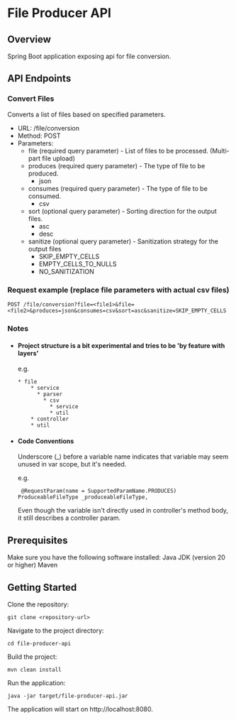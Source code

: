 # File Producer API

## Overview

Spring Boot application exposing api for file conversion.

## API Endpoints

### Convert Files

Converts a list of files based on specified parameters.

* URL: /file/conversion
* Method: POST
* Parameters:
    * file (required query parameter) - List of files to be processed. (Multi-part file upload)
    * produces (required query parameter) - The type of file to be produced.
        * json
    * consumes (required query parameter) - The type of file to be consumed.
        * csv
    * sort (optional query parameter) - Sorting direction for the output files.
        * asc
        * desc
    * sanitize (optional query parameter) - Sanitization strategy for the output files
        * SKIP_EMPTY_CELLS
        * EMPTY_CELLS_TO_NULLS
        * NO_SANITIZATION

### Request example (replace file parameters with actual csv files)

```
POST /file/conversion?file=<file1>&file=<file2>&produces=json&consumes=csv&sort=asc&sanitize=SKIP_EMPTY_CELLS
```

### Notes

- #### Project structure is a bit experimental and tries to be 'by feature with layers'
  e.g.
  ```  
  * file
      * service
        * parser
          * csv
            * service
            * util 
      * controller
      * util
  ```
- #### Code Conventions
  Underscore (_) before a variable name indicates that variable may seem unused in var scope, but it's needed.

  e.g.
  ```
   @RequestParam(name = SupportedParamName.PRODUCES) ProduceableFileType _produceableFileType,
  ```
  Even though the variable isn't directly used in controller's method body, it still describes a controller param.

## Prerequisites

Make sure you have the following software installed:
Java JDK (version 20 or higher)
Maven

## Getting Started

Clone the repository:

```
git clone <repository-url>
```

Navigate to the project directory:

```
cd file-producer-api
```

Build the project:

```
mvn clean install
```

Run the application:

```
java -jar target/file-producer-api.jar
```

The application will start on http://localhost:8080.